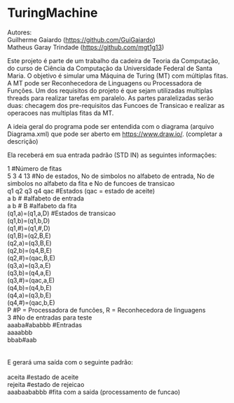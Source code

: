# TuringMachine
Autores:<br>
Guilherme Gaiardo (https://github.com/GuiGaiardo) <br>
Matheus Garay Trindade (https://github.com/mgt1g13) <br>


Este projeto é parte de um trabalho da cadeira de Teoria da Computação, do curso de Ciência da Computação da
Universidade Federal de Santa Maria.
O objetivo é simular uma Máquina de Turing (MT) com múltiplas fitas. A MT pode ser Reconhecedora de Linguagens ou
Processadora de Funções.
Um dos requisitos do projeto é que sejam utilizadas multiplas threads para realizar tarefas em paralelo.
As partes paralelizadas serão duas: checagem dos pre-requisitos das Funcoes de Transicao e
realizar as operacoes nas multiplas fitas da MT.

A ideia geral do programa pode ser entendida com o diagrama (arquivo Diagrama.xml) que pode ser aberto em https://www.draw.io/.
(completar a descrição)


Ela receberá em sua entrada padrão (STD IN) as seguintes informações:

1 #Número de fitas<br>
5 3 4 13 #No de estados, No de simbolos no alfabeto de entrada, No de simbolos no alfabeto da fita e No de funcoes de transicao<br>
q1 q2 q3 q4 qac #Estados (qac = estado de aceite)<br>
a b # #alfabeto de entrada<br>
a b # B #alfabeto da fita<br>
(q1,a)=(q1,a,D) #Estados de transicao<br>
(q1,b)=(q1,b,D)<br>
(q1,#)=(q1,#,D)<br>
(q1,B)=(q2,B,E)<br>
(q2,a)=(q3,B,E)<br>
(q2,b)=(q4,B,E)<br>
(q2,#)=(qac,B,E)<br>
(q3,a)=(q3,a,E)<br>
(q3,b)=(q4,a,E)<br>
(q3,#)=(qac,a,E)<br>
(q4,b)=(q4,b,E)<br>
(q4,a)=(q3,b,E)<br>
(q4,#)=(qac,b,E)<br>
P #P = Processadora de funcões, R = Reconhecedora de linguagens<br>
3 #No de entradas para teste<br>
aaaba#ababbb #Entradas<br>
aaaabbb<br>
bbab#aab<br>
<br>
<br>
E gerará uma saída com o seguinte padrão:<br>
<br>
aceita #estado de aceite<br>
rejeita #estado de rejeicao<br>
aaabaababbb #fita com a saida (processamento de funcao)<br>
